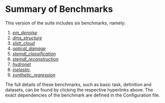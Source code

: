 # Summary of Benchmarks 

This version of the suite includes six benchmarks, namely: 

1. *[em_denoise](./benchmarks/em_denoise.md)*
1. *[dms_structure](./benchmarks/dms_structure.md)*
1. *[slstr_cloud](./benchmarks/slstr_cloud.md)*
1. *[optical_damage](./benchmarks/optical_damage.md)*
1. *[stemdl_classification](./benchmarks/stemdl_classification.md)*
1. *[stemdl_reconstruction](./benchmarks/stemdl_reconstruction.md)*
1. *[hydronet](./benchmarks/hydronet.md)*
1. *[inelastic](./benchmarks/inelastic.md)*.
1. *[synthetic_regression](./benchmarks/synthetic_regression.md)*
 
 
The full details of these benchmarks, such as basic task, definition and datasets, can be found by clicking the respective hyperlinks above. The exact dependencies of the benchmark are defined in the Configuration file. 


